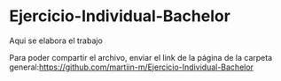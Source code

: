 # Ejercicio-Individual-Bachelor

Aqui se elabora el trabajo

Para poder compartir el archivo, enviar el link de la página de la carpeta general:https://github.com/martiin-m/Ejercicio-Individual-Bachelor

